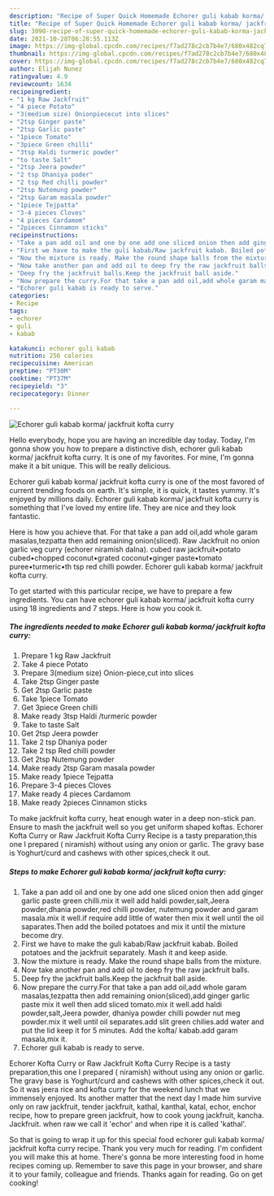 ```yaml
---
description: "Recipe of Super Quick Homemade Echorer guli kabab korma/ jackfruit kofta curry"
title: "Recipe of Super Quick Homemade Echorer guli kabab korma/ jackfruit kofta curry"
slug: 3090-recipe-of-super-quick-homemade-echorer-guli-kabab-korma-jackfruit-kofta-curry
date: 2021-10-28T06:28:55.113Z
image: https://img-global.cpcdn.com/recipes/f7ad278c2cb7b4e7/680x482cq70/echorer-guli-kabab-korma-jackfruit-kofta-curry-recipe-main-photo.jpg
thumbnail: https://img-global.cpcdn.com/recipes/f7ad278c2cb7b4e7/680x482cq70/echorer-guli-kabab-korma-jackfruit-kofta-curry-recipe-main-photo.jpg
cover: https://img-global.cpcdn.com/recipes/f7ad278c2cb7b4e7/680x482cq70/echorer-guli-kabab-korma-jackfruit-kofta-curry-recipe-main-photo.jpg
author: Elijah Nunez
ratingvalue: 4.9
reviewcount: 1634
recipeingredient:
- "1 kg Raw Jackfruit"
- "4 piece Potato"
- "3(medium size) Onionpiececut into slices"
- "2tsp Ginger paste"
- "2tsp Garlic paste"
- "1piece Tomato"
- "3piece Green chilli"
- "3tsp Haldi turmeric powder"
- "to taste Salt"
- "2tsp Jeera powder"
- "2 tsp Dhaniya poder"
- "2 tsp Red chilli powder"
- "2tsp Nutemung powder"
- "2tsp Garam masala powder"
- "1piece Tejpatta"
- "3-4 pieces Cloves"
- "4 pieces Cardamom"
- "2pieces Cinnamon sticks"
recipeinstructions:
- "Take a pan add oil and one by one add one sliced onion then add ginger garlic paste green chilli.mix it well add haldi powder,salt,Jeera powder,dhania powder,red chilli powder, nutemung powder and garam masala.mix it well.if require add little of water then mix it well until the oil saparates.Then add the boiled potatoes and mix it until the mixture become dry."
- "First we have to make the guli kabab/Raw jackfruit kabab. Boiled potatoes and the jackfruit separately. Mash it and keep aside."
- "Now the mixture is ready. Make the round shape balls from the mixture."
- "Now take another pan and add oil to deep fry the raw jackfruit balls."
- "Deep fry the jackfruit balls.Keep the jackfruit ball aside."
- "Now prepare the curry.For that take a pan add oil,add whole garam masalas,tezpatta then add remaining onion(sliced),add ginger garlic paste mix it well then add sliced tomato.mix it well.add haldi powder,salt,Jeera powder, dhaniya powder chilli powder nut meg powder.mix it well until oil separates.add slit green chilies.add water and put the lid keep it for 5 minutes. Add the kofta/ kabab.add garam masala,mix it."
- "Echorer guli kabab is ready to serve."
categories:
- Recipe
tags:
- echorer
- guli
- kabab

katakunci: echorer guli kabab 
nutrition: 256 calories
recipecuisine: American
preptime: "PT30M"
cooktime: "PT37M"
recipeyield: "3"
recipecategory: Dinner

---
```



![Echorer guli kabab korma/ jackfruit kofta curry](https://img-global.cpcdn.com/recipes/f7ad278c2cb7b4e7/680x482cq70/echorer-guli-kabab-korma-jackfruit-kofta-curry-recipe-main-photo.jpg)

Hello everybody, hope you are having an incredible day today. Today, I'm gonna show you how to prepare a distinctive dish, echorer guli kabab korma/ jackfruit kofta curry. It is one of my favorites. For mine, I'm gonna make it a bit unique. This will be really delicious.

Echorer guli kabab korma/ jackfruit kofta curry is one of the most favored of current trending foods on earth. It's simple, it is quick, it tastes yummy. It's enjoyed by millions daily. Echorer guli kabab korma/ jackfruit kofta curry is something that I've loved my entire life. They are nice and they look fantastic.

Here is how you achieve that. For that take a pan add oil,add whole garam masalas,tezpatta then add remaining onion(sliced). Raw Jackfruit no onion garlic veg curry (echorer niramish dalna). cubed raw jackfruit•potato cubed•chopped coconut•grated coconut•ginger paste•tomato puree•turmeric•th tsp red chilli powder. Echorer guli kabab korma/ jackfruit kofta curry.


To get started with this particular recipe, we have to prepare a few ingredients. You can have echorer guli kabab korma/ jackfruit kofta curry using 18 ingredients and 7 steps. Here is how you cook it.

<!--inarticleads1-->

##### The ingredients needed to make Echorer guli kabab korma/ jackfruit kofta curry:

1. Prepare 1 kg Raw Jackfruit
1. Take 4 piece Potato
1. Prepare 3(medium size) Onion-piece,cut into slices
1. Take 2tsp Ginger paste
1. Get 2tsp Garlic paste
1. Take 1piece Tomato
1. Get 3piece Green chilli
1. Make ready 3tsp Haldi /turmeric powder
1. Take to taste Salt
1. Get 2tsp Jeera powder
1. Take 2 tsp Dhaniya poder
1. Take 2 tsp Red chilli powder
1. Get 2tsp Nutemung powder
1. Make ready 2tsp Garam masala powder
1. Make ready 1piece Tejpatta
1. Prepare 3-4 pieces Cloves
1. Make ready 4 pieces Cardamom
1. Make ready 2pieces Cinnamon sticks


To make jackfruit kofta curry, heat enough water in a deep non-stick pan. Ensure to mash the jackfruit well so you get uniform shaped koftas. Echorer Kofta Curry or Raw Jackfruit Kofta Curry Recipe is a tasty preparation,this one I prepared ( niramish) without using any onion or garlic. The gravy base is Yoghurt/curd and cashews with other spices,check it out. 

<!--inarticleads2-->

##### Steps to make Echorer guli kabab korma/ jackfruit kofta curry:

1. Take a pan add oil and one by one add one sliced onion then add ginger garlic paste green chilli.mix it well add haldi powder,salt,Jeera powder,dhania powder,red chilli powder, nutemung powder and garam masala.mix it well.if require add little of water then mix it well until the oil saparates.Then add the boiled potatoes and mix it until the mixture become dry.
1. First we have to make the guli kabab/Raw jackfruit kabab. Boiled potatoes and the jackfruit separately. Mash it and keep aside.
1. Now the mixture is ready. Make the round shape balls from the mixture.
1. Now take another pan and add oil to deep fry the raw jackfruit balls.
1. Deep fry the jackfruit balls.Keep the jackfruit ball aside.
1. Now prepare the curry.For that take a pan add oil,add whole garam masalas,tezpatta then add remaining onion(sliced),add ginger garlic paste mix it well then add sliced tomato.mix it well.add haldi powder,salt,Jeera powder, dhaniya powder chilli powder nut meg powder.mix it well until oil separates.add slit green chilies.add water and put the lid keep it for 5 minutes. Add the kofta/ kabab.add garam masala,mix it.
1. Echorer guli kabab is ready to serve.


Echorer Kofta Curry or Raw Jackfruit Kofta Curry Recipe is a tasty preparation,this one I prepared ( niramish) without using any onion or garlic. The gravy base is Yoghurt/curd and cashews with other spices,check it out. So it was jeera rice and kofta curry for the weekend lunch that we immensely enjoyed. Its another matter that the next day I made him survive only on raw jackfruit, tender jackfruit, kathal, kanthal, katal, echor, enchor recipe, how to prepare green jackfruit, how to cook young jackfruit, kancha. Jackfruit. when raw we call it &#39;echor&#39; and when ripe it is called &#39;kathal&#39;. 

So that is going to wrap it up for this special food echorer guli kabab korma/ jackfruit kofta curry recipe. Thank you very much for reading. I'm confident you will make this at home. There's gonna be more interesting food in home recipes coming up. Remember to save this page in your browser, and share it to your family, colleague and friends. Thanks again for reading. Go on get cooking!
